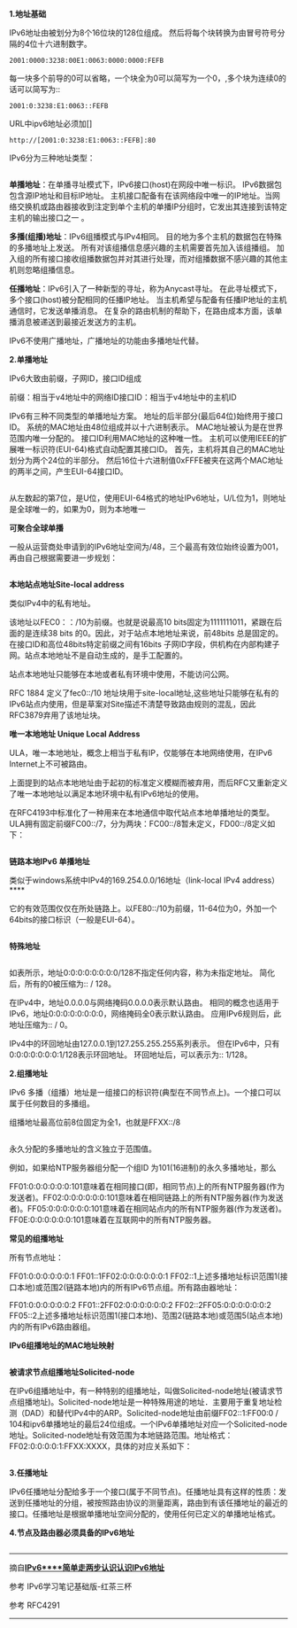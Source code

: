 

**1.地址基础**

IPv6地址由被划分为8个16位块的128位组成。 然后将每个块转换为由冒号符号分隔的4位十六进制数字。

```
2001:0000:3238:00E1:0063:0000:0000:FEFB
```

每一块多个前导的0可以省略，一个块全为0可以简写为一个0，,多个块为连续0的话可以简写为::

```
2001:0:3238:E1:0063::FEFB
```

URL中ipv6地址必须加[]

```
http://[2001:0:3238:E1:0063::FEFB]:80
```

IPv6分为三种地址类型：

<img src="2019-05-22-IPv6笔记-地址结构与分类.assets/1685507-20190522132909277-100218138.png" alt="" />

**单播地址**：在单播寻址模式下，IPv6接口(host)在网段中唯一标识。 IPv6数据包包含源IP地址和目标IP地址。 主机接口配备有在该网络段中唯一的IP地址。当网络交换机或路由器接收到注定到单个主机的单播IP分组时，它发出其连接到该特定主机的输出接口之一 。

**多播(组播)地址**：IPv6组播模式与IPv4相同。 目的地为多个主机的数据包在特殊的多播地址上发送。 所有对该组播信息感兴趣的主机需要首先加入该组播组。 加入组的所有接口接收组播数据包并对其进行处理，而对组播数据不感兴趣的其他主机则忽略组播信息。

**任播地址**：IPv6引入了一种新型的寻址，称为Anycast寻址。 在此寻址模式下，多个接口(host)被分配相同的任播IP地址。 当主机希望与配备有任播IP地址的主机通信时，它发送单播消息。 在复杂的路由机制的帮助下，在路由成本方面，该单播消息被递送到最接近发送方的主机。

IPv6不使用广播地址，广播地址的功能由多播地址代替。

**2.单播地址**

IPv6大致由前缀，子网ID，接口ID组成

前缀：相当于v4地址中的网络ID接口ID：相当于v4地址中的主机ID

IPv6有三种不同类型的单播地址方案。 地址的后半部分(最后64位)始终用于接口ID。 系统的MAC地址由48位组成并以十六进制表示。 MAC地址被认为是在世界范围内唯一分配的。 接口ID利用MAC地址的这种唯一性。 主机可以使用IEEE的扩展唯一标识符(EUI-64)格式自动配置其接口ID。 首先，主机将其自己的MAC地址划分为两个24位的半部分。 然后16位十六进制值0xFFFE被夹在这两个MAC地址的两半之间，产生EUI-64接口ID。

<img src="2019-05-22-IPv6笔记-地址结构与分类.assets/1685507-20190522141042613-902438467.png" alt="" />

从左数起的第7位，是U位，使用EUI-64格式的地址IPv6地址，U/L位为1，则地址是全球唯一的，如果为0，则为本地唯一

**可聚合全球单播**

一般从运营商处申请到的IPv6地址空间为/48，三个最高有效位始终设置为001，再由自己根据需要进一步规划：

<img src="2019-05-22-IPv6笔记-地址结构与分类.assets/1685507-20190522142623107-50697710.png" alt="" />

**本地站点地址Site-local address**

类似IPv4中的私有地址。

该地址以FEC0：：/10为前缀。也就是说最高10 bits固定为1111111011，紧跟在后面的是连续38 bits 的0。因此，对于站点本地地址来说，前48bits 总是固定的。在接口ID和高位48bits特定前缀之间有16bits 子网ID字段，供机构在内部构建子网。站点本地地址不是自动生成的，是手工配置的。

站点本地地址只能够在本地或者私有环境中使用，不能访问公网。

RFC 1884 定义了fec0::/10 地址块用于site-local地址,这些地址只能够在私有的IPv6站点内使用，但是草案对Site描述不清楚导致路由规则的混乱，因此RFC3879弃用了该地址块。

**<em id="__mceDel">**</em>**唯一本地地址 Unique Local Address**

ULA，唯一本地地址，概念上相当于私有IP，仅能够在本地网络使用，在IPv6 Internet上不可被路由。

上面提到的站点本地地址由于起初的标准定义模糊而被弃用，而后RFC又重新定义了唯一本地地址以满足本地环境中私有IPv6地址的使用。

在RFC4193中标准化了一种用来在本地通信中取代站点本地单播地址的类型。ULA拥有固定前缀FC00::/7，分为两块：FC00::/8暂未定义，FD00::/8定义如下：

<img src="2019-05-22-IPv6笔记-地址结构与分类.assets/1685507-20190522144200704-695902918.png" alt="" />

**链路本地IPv6 单播地址**

类似于windows系统中IPv4的169.254.0.0/16地址（link-local IPv4 address）****

它的有效范围仅仅在所处链路上。以FE80::/10为前缀，11-64位为0，外加一个64bits的接口标识（一般是EUI-64）。

<img src="2019-05-22-IPv6笔记-地址结构与分类.assets/1685507-20190522150514899-1464822553.png" alt="" />

**特殊地址**

<img src="2019-05-22-IPv6笔记-地址结构与分类.assets/special_address_table.jpg" alt="" />

如表所示，地址0:0:0:0:0:0:0:0/128不指定任何内容，称为未指定地址。 简化后，所有的0被压缩为:: / 128。

在IPv4中，地址0.0.0.0与网络掩码0.0.0.0表示默认路由。 相同的概念也适用于IPv6，地址0:0:0:0:0:0:0:0，网络掩码全0表示默认路由。 应用IPv6规则后，此地址压缩为:: / 0。

IPv4中的环回地址由127.0.0.1到127.255.255.255系列表示。 但在IPv6中，只有0:0:0:0:0:0:0:1/128表示环回地址。 环回地址后，可以表示为:: 1/128。

**2.组播地址**

IPv6 多播（组播）地址是一组接口的标识符(典型在不同节点上)。一个接口可以属于任何数目的多播组。

组播地址最高位前8位固定为全1，也就是FFXX::/8

<img src="2019-05-22-IPv6笔记-地址结构与分类.assets/1685507-20190522151947522-212640995.png" alt="" />

永久分配的多播地址的含义独立于范围值。

例如，如果给NTP服务器组分配一个组ID 为101(16进制)的永久多播地址，那么

FF01:0:0:0:0:0:0:101意味着在相同接口(即，相同节点)上的所有NTP服务器(作为发送者)。FF02:0:0:0:0:0:0:101意味着在相同链路上的所有NTP服务器(作为发送者)。FF05:0:0:0:0:0:0:101意味着在相同站点内的所有NTP服务器(作为发送者)。FF0E:0:0:0:0:0:0:101意味着在互联网中的所有NTP服务器。

**常见的组播地址**

所有节点地址：

 FF01:0:0:0:0:0:0:1     FF01::1FF02:0:0:0:0:0:0:1     FF02::1上述多播地址标识范围1(接口本地)或范围2(链路本地)内的所有IPv6节点组。所有路由器地址：

FF01:0:0:0:0:0:0:2     FF01::2FF02:0:0:0:0:0:0:2     FF02::2FF05:0:0:0:0:0:0:2     FF05::2上述多播地址标识范围1(接口本地)、范围2(链路本地)或范围5(站点本地)内的所有IPv6路由器组。

**IPv6组播地址的MAC地址映射**

**<img src="2019-05-22-IPv6笔记-地址结构与分类.assets/1685507-20190522153820807-2132152892.png" alt="" />**

**被请求节点组播地址Solicited-node**

在IPv6组播地址中，有一种特别的组播地址，叫做Solicited-node地址(被请求节点组播地址)。Solicited-node地址是一种特殊用途的地址．主要用于重复地址检测（DAD）和替代IPv4中的ARP。Solicited-node地址由前缀FF02::1:FF00:0 / 104和ipv6单播地址的最后24位组成。一个IPv6单播地址对应一个Solicited-node地址。Solicited-node地址有效范围为本地链路范围。地址格式： FF02:0:0:0:0:1:FFXX:XXXX，具体的对应关系如下：

<img src="2019-05-22-IPv6笔记-地址结构与分类.assets/1685507-20190522154203515-4063187.png" alt="" />

**3.任播地址**

IPv6任播地址分配给多于一个接口(属于不同节点)。任播地址具有这样的性质：发送到任播地址的分组，被按照路由协议的测量距离，路由到有该任播地址的最近的接口。任播地址是根据单播地址空间分配的，使用任何已定义的单播地址格式。<img src="2019-05-22-IPv6笔记-地址结构与分类.assets/1685507-20190522155135796-832877614.png" alt="" />

**4.节点及路由器必须具备的IPv6地址**

<img src="2019-05-22-IPv6笔记-地址结构与分类.assets/1685507-20190522155341549-2082053583.png" alt="" />

---------------------------------------------------------------------------------------------------------------------------------------------------------------------------

摘自[**IPv6****简单走两步认识认识IPv6地址**](https://forum.huawei.com/enterprise/zh/forum.php?mod=viewthread&tid=412485)

参考 IPv6学习笔记基础版-红茶三杯

参考 RFC4291

---------------------------------------------------------------------------------------------------------------------------------------------------------------------------

